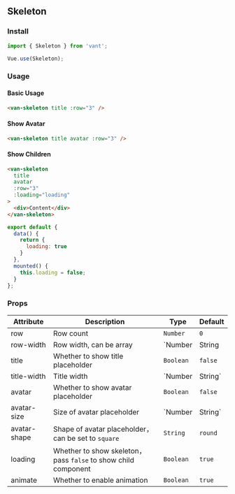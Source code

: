 ## Skeleton

### Install

``` javascript
import { Skeleton } from 'vant';

Vue.use(Skeleton);
```

### Usage

#### Basic Usage

```html
<van-skeleton title :row="3" />
```

#### Show Avatar

```html
<van-skeleton title avatar :row="3" />
```

#### Show Children

```html
<van-skeleton
  title
  avatar
  :row="3"
  :loading="loading"
>
  <div>Content</div>
</van-skeleton>
```

```js
export default {
  data() {
    return {
      loading: true
    }
  },
  mounted() {
    this.loading = false;
  }
};
```

### Props

| Attribute | Description | Type | Default |
|------|------|------|------|
| row | Row count | `Number` | `0` |
| row-width | Row width, can be array | `Number | String | Array` | `100%` |
| title | Whether to show title placeholder | `Boolean` | `false` |
| title-width | Title width | `Number | String` | `40%` |
| avatar | Whether to show avatar placeholder | `Boolean` | `false` |
| avatar-size | Size of avatar placeholder | `Number | String` | `32px` |
| avatar-shape | Shape of avatar placeholder，can be set to `square` | `String` | `round` |
| loading | Whether to show skeleton，pass `false` to show child component | `Boolean` | `true` |
| animate | Whether to enable animation | `Boolean` | `true` |
